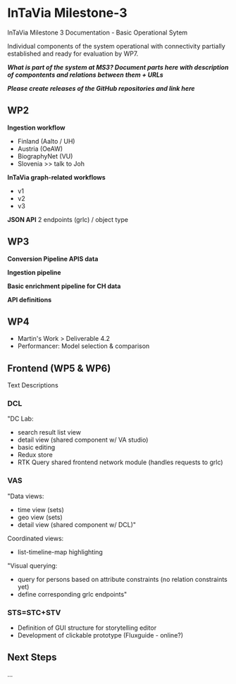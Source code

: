 # InTaVia Milestone-3
InTaVia Milestone 3 Documentation - Basic Operational Sytem 

Individual components of the system operational with connectivity partially established and ready for evaluation by WP7.

**_What is part of the system at MS3? Document parts here with description of compontents and relations between them + URLs_**

**_Please create releases of the GitHub repositories and link here_**

## WP2
**Ingestion workflow**
-  Finland (Aalto / UH)
- Austria (OeAW)
- BiographyNet (VU)
- Slovenia >> talk to Joh

**InTaVia graph-related workflows**
- v1
- v2
- v3

**JSON API**
2 endpoints (grlc) / object type

## WP3

**Conversion Pipeline APIS data**

**Ingestion pipeline**

**Basic enrichment pipeline for CH data**

**API definitions**

## WP4
- Martin's Work > Deliverable 4.2
- Performancer: Model selection & comparison

## Frontend (WP5 & WP6)
Text Descriptions
### DCL
"DC Lab:
- search result list view
- detail view (shared component w/ VA studio)
- basic editing
- Redux store
- RTK Query shared frontend network module (handles requests to grlc)

### VAS
"Data views:
- time view (sets)
- geo view (sets)
- detail view (shared component w/ DCL)"

Coordinated views:
- list-timeline-map highlighting

"Visual querying:
- query for persons based on attribute constraints (no relation constraints yet)
- define corresponding grlc endpoints"

### STS=STC+STV
- Definition of GUI structure for storytelling editor
- Development of clickable prototype (Fluxguide - online?)
## Next Steps
...
